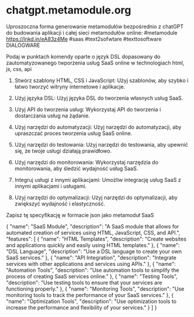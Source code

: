 # chatgpt.metamodule.org


Uproszoczna forma generowanie metamodułów bezpośrednio z chatGPT do budowania aplikacji i całej sieci metamodułów online:
#metamodule https://lnkd.in/eA83z4Me
#saas #text2sofwtare #texttosoftware DIALOGWARE



Podaj w punktach komendy oparte o język DSL dopasowany do zautomatyzowanego twporzenia usług SaaS online w technologiach html, js, css, api

1. Stwórz szablony HTML, CSS i JavaScript: Użyj szablonów, aby szybko i łatwo tworzyć witryny internetowe i aplikacje.

2. Użyj języka DSL: Użyj języka DSL do tworzenia własnych usług SaaS.

3. Użyj API do tworzenia usług: Wykorzystaj API do tworzenia i dostarczania usług na żądanie.

4. Użyj narzędzi do automatyzacji: Użyj narzędzi do automatyzacji, aby upraszczać proces tworzenia usług SaaS online.

5. Użyj narzędzi do testowania: Użyj narzędzi do testowania, aby upewnić się, że twoje usługi działają prawidłowo.

6. Użyj narzędzi do monitorowania: Wykorzystaj narzędzia do monitorowania, aby śledzić wydajność usług SaaS.

7. Integruj usługi z innymi aplikacjami: Umożliw integrację usług SaaS z innymi aplikacjami i usługami.

8. Użyj narzędzi do optymalizacji: Użyj narzędzi do optymalizacji, aby zwiększyć wydajność i elastyczność.


Zapisz tę specyfikację w formacie json jako metamoduł SaaS

{
    "name": "SaaS Module",
    "description": "A SaaS module that allows for automated creation of services using HTML, JavaScript, CSS, and API.",
    "features": [
        {
            "name": "HTML Templates",
            "description": "Create websites and applications quickly and easily using HTML templates."
        },
        {
            "name": "DSL Language",
            "description": "Use a DSL language to create your own SaaS services."
        },
        {
            "name": "API Integration",
            "description": "Integrate services with other applications and services using APIs."
        },
        {
            "name": "Automation Tools",
            "description": "Use automation tools to simplify the process of creating SaaS services online."
        },
        {
            "name": "Testing Tools",
            "description": "Use testing tools to ensure that your services are functioning properly."
        },
        {
            "name": "Monitoring Tools",
            "description": "Use monitoring tools to track the performance of your SaaS services."
        },
        {
            "name": "Optimization Tools",
            "description": "Use optimization tools to increase the performance and flexibility of your services."
        }
    ]
}

